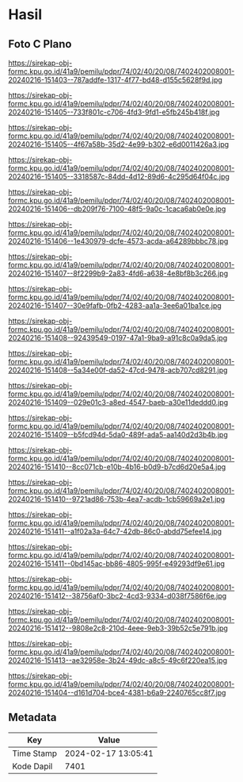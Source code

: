 # Hasil

## Foto C Plano

https://sirekap-obj-formc.kpu.go.id/41a9/pemilu/pdpr/74/02/40/20/08/7402402008001-20240216-151403--787addfe-1317-4f77-bd48-d155c5628f9d.jpg

https://sirekap-obj-formc.kpu.go.id/41a9/pemilu/pdpr/74/02/40/20/08/7402402008001-20240216-151405--733f801c-c706-4fd3-9fd1-e5fb245b418f.jpg

https://sirekap-obj-formc.kpu.go.id/41a9/pemilu/pdpr/74/02/40/20/08/7402402008001-20240216-151405--4f67a58b-35d2-4e99-b302-e6d0011426a3.jpg

https://sirekap-obj-formc.kpu.go.id/41a9/pemilu/pdpr/74/02/40/20/08/7402402008001-20240216-151405--3318587c-84dd-4d12-89d6-4c295d64f04c.jpg

https://sirekap-obj-formc.kpu.go.id/41a9/pemilu/pdpr/74/02/40/20/08/7402402008001-20240216-151406--db209f76-7100-48f5-9a0c-1caca6ab0e0e.jpg

https://sirekap-obj-formc.kpu.go.id/41a9/pemilu/pdpr/74/02/40/20/08/7402402008001-20240216-151406--1e430979-dcfe-4573-acda-a64289bbbc78.jpg

https://sirekap-obj-formc.kpu.go.id/41a9/pemilu/pdpr/74/02/40/20/08/7402402008001-20240216-151407--8f2299b9-2a83-4fd6-a638-4e8bf8b3c266.jpg

https://sirekap-obj-formc.kpu.go.id/41a9/pemilu/pdpr/74/02/40/20/08/7402402008001-20240216-151407--30e9fafb-0fb2-4283-aa1a-3ee6a01ba1ce.jpg

https://sirekap-obj-formc.kpu.go.id/41a9/pemilu/pdpr/74/02/40/20/08/7402402008001-20240216-151408--92439549-0197-47a1-9ba9-a91c8c0a9da5.jpg

https://sirekap-obj-formc.kpu.go.id/41a9/pemilu/pdpr/74/02/40/20/08/7402402008001-20240216-151408--5a34e00f-da52-47cd-9478-acb707cd8291.jpg

https://sirekap-obj-formc.kpu.go.id/41a9/pemilu/pdpr/74/02/40/20/08/7402402008001-20240216-151409--029e01c3-a8ed-4547-baeb-a30e11deddd0.jpg

https://sirekap-obj-formc.kpu.go.id/41a9/pemilu/pdpr/74/02/40/20/08/7402402008001-20240216-151409--b5fcd94d-5da0-489f-ada5-aa140d2d3b4b.jpg

https://sirekap-obj-formc.kpu.go.id/41a9/pemilu/pdpr/74/02/40/20/08/7402402008001-20240216-151410--8cc071cb-e10b-4b16-b0d9-b7cd6d20e5a4.jpg

https://sirekap-obj-formc.kpu.go.id/41a9/pemilu/pdpr/74/02/40/20/08/7402402008001-20240216-151410--9721ad86-753b-4ea7-acdb-1cb59669a2e1.jpg

https://sirekap-obj-formc.kpu.go.id/41a9/pemilu/pdpr/74/02/40/20/08/7402402008001-20240216-151411--a1f02a3a-64c7-42db-86c0-abdd75efee14.jpg

https://sirekap-obj-formc.kpu.go.id/41a9/pemilu/pdpr/74/02/40/20/08/7402402008001-20240216-151411--0bd145ac-bb86-4805-995f-e49293df9e61.jpg

https://sirekap-obj-formc.kpu.go.id/41a9/pemilu/pdpr/74/02/40/20/08/7402402008001-20240216-151412--38756af0-3bc2-4cd3-9334-d038f7586f6e.jpg

https://sirekap-obj-formc.kpu.go.id/41a9/pemilu/pdpr/74/02/40/20/08/7402402008001-20240216-151412--9808e2c8-210d-4eee-9eb3-39b52c5e791b.jpg

https://sirekap-obj-formc.kpu.go.id/41a9/pemilu/pdpr/74/02/40/20/08/7402402008001-20240216-151413--ae32958e-3b24-49dc-a8c5-49c6f220ea15.jpg

https://sirekap-obj-formc.kpu.go.id/41a9/pemilu/pdpr/74/02/40/20/08/7402402008001-20240216-151404--d161d704-bce4-4381-b6a9-2240765cc8f7.jpg


## Metadata

| Key        | Value               |
| ---------- | ------------------- |
| Time Stamp | 2024-02-17 13:05:41 |
| Kode Dapil | 7401                |



